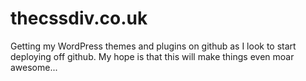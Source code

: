 thecssdiv.co.uk
===============

Getting my WordPress themes and plugins on github as I look to start deploying off github. My hope is that this will make things even moar awesome...
